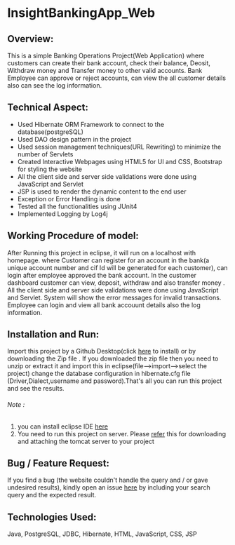 # InsightBankingApp_Web


## Overview:

This is a simple Banking Operations Project(Web Application) where customers can create their bank account, check their balance, Deosit, Withdraw money and Transfer money to other valid accounts.
Bank Employee can approve or reject accounts, can view the all customer details also can see the log information.

## Technical Aspect:
<ul>
<li>Used Hibernate ORM Framework to connect to the database(postgreSQL)</li>
<li>Used DAO design pattern in the project
<li>Used session management techniques(URL Rewriting) to minimize the number of Servlets 
<li>Created Interactive Webpages using HTML5 for UI and CSS, Bootstrap for styling the website
<li>All the client side and server side validations were done using JavaScript and Servlet
<li>JSP is used to render the dynamic content to the end user
<li>Exception or Error Handling is done 
<li>Tested all the functionalities using JUnit4 
<li>Implemented Logging by Log4j
</ul>

## Working Procedure of model:

After Running this project in eclipse, it will run on a localhost with homepage. where Customer can register for an account in the bank(a unique account number and cif Id will be generated for each customer), can login after employee approved the bank account.
In the customer dashboard customer can view, deposit, withdraw and also transfer money . All the client side and server side validations were done using JavaScript and Servlet. System will
show the error messages for invalid transactions. Employee can login and view all bank accouunt details also the log information.

## Installation and Run:

Import this project by a Github Desktop(click [here](https://desktop.github.com/) to install) or by downloading the Zip file . If you downloaded the zip file then you need to unzip or extract it and import this in eclipse(file-->import-->select the project)
change the database configuration in hibernate.cfg file (Driver,Dialect,username and password).That's all you can run this project and see the results.
###### Note :
<ol>
<li>you can install eclipse IDE <a href="https://www.eclipse.org/downloads/">here</a></li>
<li>You need to run this project on server. Please <a href="https://youtu.be/ZpMmpEAGPaQ">refer</a> this for downloading and attaching the tomcat server to your project</li>
</ol>

## Bug / Feature Request:

If you find a bug (the website couldn't handle the query and / or gave undesired results), kindly open an issue [here](https://github.com/PavanSaiSheshetti/InsightBankingApp_Web/issues/new) by including your search query and the expected result.


## Technologies Used:

Java, PostgreSQL, JDBC, Hibernate, HTML, JavaScript, CSS, JSP


